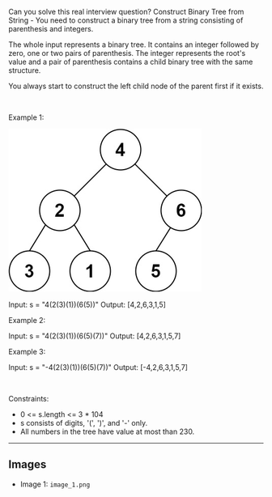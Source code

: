 Can you solve this real interview question? Construct Binary Tree from String - You need to construct a binary tree from a string consisting of parenthesis and integers.

The whole input represents a binary tree. It contains an integer followed by zero, one or two pairs of parenthesis. The integer represents the root's value and a pair of parenthesis contains a child binary tree with the same structure.

You always start to construct the left child node of the parent first if it exists.

 

Example 1:

![Example 1](./image_1.png)


Input: s = "4(2(3)(1))(6(5))"
Output: [4,2,6,3,1,5]


Example 2:


Input: s = "4(2(3)(1))(6(5)(7))"
Output: [4,2,6,3,1,5,7]


Example 3:


Input: s = "-4(2(3)(1))(6(5)(7))"
Output: [-4,2,6,3,1,5,7]


 

Constraints:

 * 0 <= s.length <= 3 * 104
 * s consists of digits, '(', ')', and '-' only.
 * All numbers in the tree have value at most than 230.

---

## Images

- Image 1: `image_1.png`
